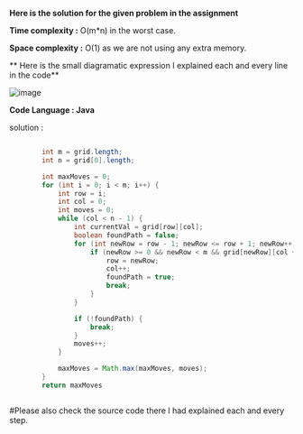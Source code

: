 

**Here is the solution for the given problem in the assignment**

**Time complexity :**  O(m*n) in the worst case.

**Space complexity :** O(1) as we are not using any extra memory.

** Here is the small diagramatic expression I explained each and every line in the code**

![image](https://github.com/bharath914/assignment/assets/98139751/a2b34e5f-1c35-400c-9f78-9f145532c649)


**Code Language : Java**

solution : 
```java

        int m = grid.length;
        int n = grid[0].length;

        int maxMoves = 0;
        for (int i = 0; i < m; i++) {
            int row = i;
            int col = 0;
            int moves = 0;
            while (col < n - 1) {
                int currentVal = grid[row][col];
                boolean foundPath = false;
                for (int newRow = row - 1; newRow <= row + 1; newRow++) {
                    if (newRow >= 0 && newRow < m && grid[newRow][col + 1] > currentVal) {
                        row = newRow;
                        col++;
                        foundPath = true;
                        break;
                    }
                }

                if (!foundPath) {
                    break;
                }
                moves++;
            }

            maxMoves = Math.max(maxMoves, moves);
        }
        return maxMoves



```

#Please also check the source code there I had explained each and every step.
